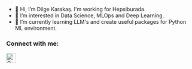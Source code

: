 - 👋 Hi, I’m Dilge Karakaş. I'm working for Hepsiburada.
- 👀 I’m interested in Data Science, MLOps and Deep Learning.
- 🌱 I’m currently learning LLM's and create useful packages for Python ML environment. 


### Connect with me:
[<img align="left" alt="Gmail" width="26px" src="https://simpleicons.org/icons/gmail.svg" style="padding-right:10px;" />][gmail]

[gmail]: mailto:karakasdilge@gmail.com
